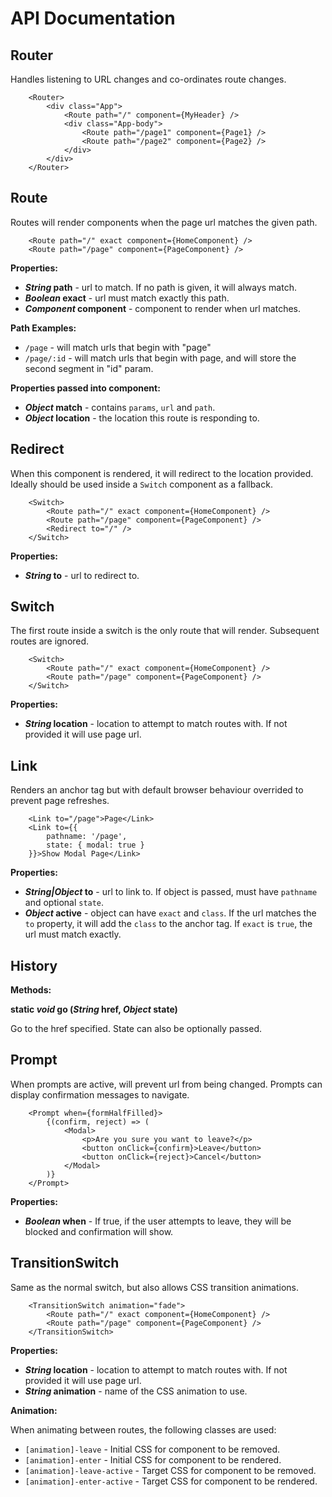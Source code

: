 # API Documentation

## Router

Handles listening to URL changes and co-ordinates route changes.

```
    <Router>
        <div class="App">
            <Route path="/" component={MyHeader} />
            <div class="App-body">
                <Route path="/page1" component={Page1} />
                <Route path="/page2" component={Page2} />
            </div>
        </div>
    </Router>
```

## Route

Routes will render components when the page url matches the given path.

```
    <Route path="/" exact component={HomeComponent} />
    <Route path="/page" component={PageComponent} />
```

**Properties:**

* ***String* path** - url to match. If no path is given, it will always match.
* ***Boolean* exact** - url must match exactly this path.
* ***Component* component** - component to render when url matches.

**Path Examples:**

* ```/page``` - will match urls that begin with "page"
* ```/page/:id``` - will match urls that begin with page, and will store the second segment in "id" param.

**Properties passed into component:**

* ***Object* match** - contains ```params```, ```url``` and ```path```.
* ***Object* location** - the location this route is responding to.

## Redirect

When this component is rendered, it will redirect to the location provided.
Ideally should be used inside a ```Switch``` component as a fallback.

```
    <Switch>
        <Route path="/" exact component={HomeComponent} />
        <Route path="/page" component={PageComponent} />
        <Redirect to="/" />
    </Switch>
```

**Properties:**

* ***String* to** - url to redirect to.

## Switch

The first route inside a switch is the only route that will render. Subsequent routes are ignored.

```
    <Switch>
        <Route path="/" exact component={HomeComponent} />
        <Route path="/page" component={PageComponent} />
    </Switch>
```

**Properties:**

* ***String* location** - location to attempt to match routes with. If not provided it will use page url.

## Link

Renders an anchor tag but with default browser behaviour overrided to prevent page refreshes.

```
    <Link to="/page">Page</Link>
    <Link to={{ 
        pathname: '/page', 
        state: { modal: true }
    }}>Show Modal Page</Link>
```

**Properties:**

* ***String|Object* to** - url to link to. If object is passed, must have ```pathname``` and optional ```state```.
* ***Object* active** - object can have ```exact``` and ```class```. If the url matches the ```to``` property, it will add the ```class``` to the anchor tag. If ```exact``` is ```true```, the url must match exactly.

## History

**Methods:** 

**static *void* go (*String* href, *Object* state)**

Go to the href specified. State can also be optionally passed.

## Prompt

When prompts are active, will prevent url from being changed. Prompts can display confirmation messages to navigate.

```
    <Prompt when={formHalfFilled}>
        {(confirm, reject) => (
            <Modal>
                <p>Are you sure you want to leave?</p>
                <button onClick={confirm}>Leave</button>
                <button onClick={reject}>Cancel</button>
            </Modal>
        )}
    </Prompt>
```

**Properties:**

* ***Boolean* when** - If true, if the user attempts to leave, they will be blocked and confirmation will show.

## TransitionSwitch

Same as the normal switch, but also allows CSS transition animations.

```
    <TransitionSwitch animation="fade">
        <Route path="/" exact component={HomeComponent} />
        <Route path="/page" component={PageComponent} />
    </TransitionSwitch>
```

**Properties:**

* ***String* location** - location to attempt to match routes with. If not provided it will use page url.
* ***String* animation** - name of the CSS animation to use.

**Animation:**

When animating between routes, the following classes are used: 

* ```[animation]-leave``` - Initial CSS for component to be removed.
* ```[animation]-enter``` - Initial CSS for component to be rendered.
* ```[animation]-leave-active``` - Target CSS for component to be removed.
* ```[animation]-enter-active``` - Target CSS for component to be rendered.